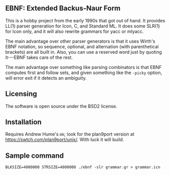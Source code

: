 EBNF: Extended Backus-Naur Form
-------------------------------
This is a hobby project from the early 1990s that got out of hand.  It
provides LL(1) parser generation for Icon, C, and Standard ML.  It
does some SLR(1) for Icon only, and it will also rewrite grammars for
yacc or mlyacc.

The main advantage over other parser generators is that it uses
Wirth's EBNF notation, so sequence, optional, and alternation (with
parenthetical brackets) are all built in.  Also, you can use a
reserved word just by quoting it---EBNF takes care of the rest.

The main advantage over something like parsing combinators is that
EBNF computes first and follow sets, and given something like the
`-picky` option, will error exit if it detects an ambiguity.

Licensing
---------
The software is open source under the BSD2 license.

Installation
------------
Requires Andrew Hume's `mk`; look for the plan9port version
at https://swtch.com/plan9port/unix/.
With luck it will build.

Sample command
--------------

````
BLKSIZE=4000000 STRSIZE=4000000 ./ebnf -slr grammar.gr > grammar.icn
````

